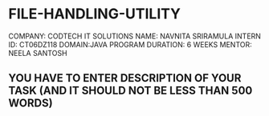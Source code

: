 # FILE-HANDLING-UTILITY

COMPANY: CODTECH IT SOLUTIONS
NAME: NAVNITA SRIRAMULA 
INTERN ID: CT06DZ118
DOMAIN:JAVA PROGRAM
DURATION: 6 WEEKS
MENTOR: NEELA SANTOSH

## YOU HAVE TO ENTER DESCRIPTION OF YOUR TASK (AND IT SHOULD NOT BE LESS THAN 500 WORDS)
